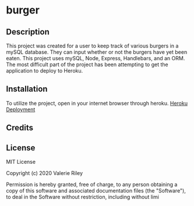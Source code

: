 # burger

## Description 

This project was created for a user to keep track of various burgers in a mySQL database. They can input whether or not the burgers have yet been
eaten. This project uses mySQL, Node, Express, Handlebars, and an ORM. 
The most difficult part of the project has been attempting to get the application to deploy to Heroku.

## Installation

To utilize the project, open in your internet browser through heroku.
[Heroku Deployment](https://enigmatic-journey-98023.herokuapp.com/)

## Credits


## License

MIT License

Copyright (c) 2020 Valerie Riley

Permission is hereby granted, free of charge, to any person obtaining a copy
of this software and associated documentation files (the "Software"), to deal
in the Software without restriction, including without limi